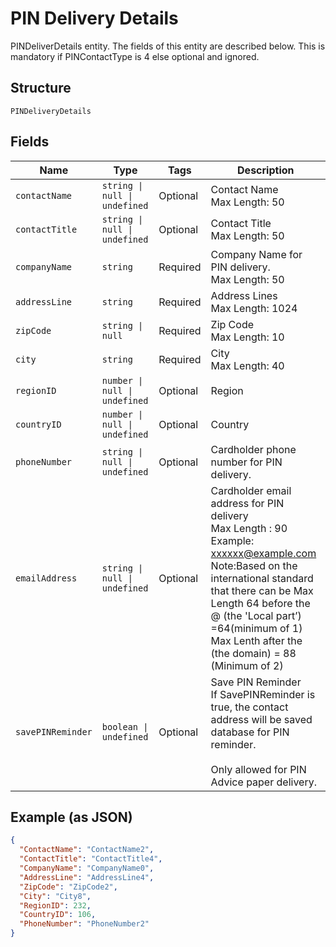 
# PIN Delivery Details

PINDeliverDetails entity. The fields of this entity are described below.
This is mandatory if PINContactType is 4 else optional and ignored.

## Structure

`PINDeliveryDetails`

## Fields

| Name | Type | Tags | Description |
|  --- | --- | --- | --- |
| `contactName` | `string \| null \| undefined` | Optional | Contact Name<br>Max Length: 50 |
| `contactTitle` | `string \| null \| undefined` | Optional | Contact Title<br>Max Length: 50 |
| `companyName` | `string` | Required | Company Name for PIN delivery.<br>Max Length: 50 |
| `addressLine` | `string` | Required | Address Lines<br>Max Length: 1024 |
| `zipCode` | `string \| null` | Required | Zip Code<br>Max Length: 10 |
| `city` | `string` | Required | City<br>Max Length: 40 |
| `regionID` | `number \| null \| undefined` | Optional | Region |
| `countryID` | `number \| null \| undefined` | Optional | Country |
| `phoneNumber` | `string \| null \| undefined` | Optional | Cardholder phone number for PIN delivery. |
| `emailAddress` | `string \| null \| undefined` | Optional | Cardholder email address for PIN delivery<br>Max Length : 90<br>Example: xxxxxx@example.com <br/>Note:Based on the international standard that there can be Max Length 64 before the @ (the 'Local part’) =64(minimum of 1) Max Lenth after the (the domain) = 88 (Minimum of 2) |
| `savePINReminder` | `boolean \| undefined` | Optional | Save PIN Reminder<br>If SavePINReminder is true, the contact address will be saved database for PIN reminder.<br><br/>Only allowed for PIN Advice paper delivery. |

## Example (as JSON)

```json
{
  "ContactName": "ContactName2",
  "ContactTitle": "ContactTitle4",
  "CompanyName": "CompanyName0",
  "AddressLine": "AddressLine4",
  "ZipCode": "ZipCode2",
  "City": "City8",
  "RegionID": 232,
  "CountryID": 106,
  "PhoneNumber": "PhoneNumber2"
}
```

